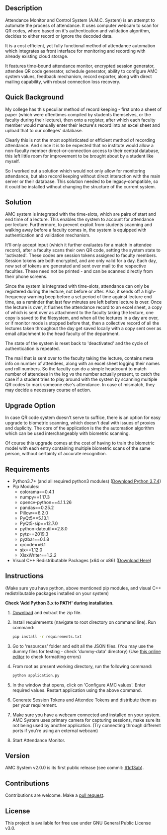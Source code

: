 ## Description
Attendance Monitor and Control System (A.M.C. System) is an attempt to automate the process of attendance. It uses computer webcam to scan for QR codes, where based on it's authentication and validation algorithm, decides to either record or ignore the decoded data.

It is a cost efficient, yet fully functional method of attendance automation which integrates as front interface for monitoring and recording with already existing cloud storage.

It features time-bound attendance monitor, encrypted session generator, attendee QR code generator, schedule generator, ability to configure AMC system values, feedback mechanism, record exporter, along with direct mailing capability, with robust connection loss recovery.




## Quick Background

My college has this peculiar method of record keeping - first onto a sheet of paper (which were oftentimes compiled by students themselves, or the faculty during their lecture), then onto a register, after which each faculty member would manually enter their lecture's record into an excel sheet and upload that to our colleges' database.

Clearly this is not the most sophisticated or efficient method of recording attendance. And since it is to be expected that no institute would allow a non-faculty member direct-or-connection access to their central database, this left little room for improvement to be brought about by a student like myself.

So I worked out a solution which would not only allow for monitoring attendance, but also record keeping without direct interaction with the main server or their database. This solution needed to be legacy-compatible, so it could be installed without changing the structure of the current system.




## Solution

AMC system is integrated with the time-slots, which are pairs of start and end time of a lecture. This enables the system to account for attendance per lecture. Furthermore, to prevent exploit from students scanning and walking away before a faculty comes in, the system is equipped with authentication and validation mechanism.

It'll only accept input (which it further evaluates for a match in attendee record), after a faculty scans their own QR code, setting the system state to 'activated'. These codes are session tokens assigned to faculty members. Session tokens are both encrypted, and are only valid for a day. Each day, new set of tokens are generated and sent over mail to the respective faculties. These need not be printed - and can be scanned directly from their phone screens.

Since the system is integrated with time-slots, attendance can only be registered during the lecture, not before or after. Also, it sends off a high-frequency warning beep before a set period of time against lecture end time, as a reminder that last few minutes are left before lecture is over. Once the lecture is over, it flushes the attendance record to an excel sheet, a copy of which is sent over as attachment to the faculty taking the lecture, one copy is saved to the filesystem, and when all the lectures in a day are over, or if monitor mode is stopped before that, then a collective record of all the lectures taken throughout the day get saved locally with a copy sent over as email attachment to the head faculty of the department.

The state of the system is reset back to 'deactivated' and the cycle of authentication is repeated.

The mail that is sent over to the faculty taking the lecture, contains meta info on number of attendees, along with an excel sheet logging their names and roll numbers. So the faculty can do a simple headcount to match number of attendees in the log vs the number actually present, to catch the case if a student tries to play around with the system by scanning multiple QR codes to mark someone else's attendance. In case of mismatch, they may decide a necessary course of action.




## Upgrade Option

In case QR code system doesn't serve to suffice, there is an option for easy upgrade to biometric scanning, which doesn't deal with issues of proxies and duplicity. The core of the application is the the automation algorithm which can be used interchangeably with biometric scanning.

Of course this upgrade comes at the cost of having to train the biometric model with each entry containing multiple biometric scans of the same person, without certainty of accurate recognition.




## Requirements

- Python3.7+ (and all required python3 modules)
  (<a href="https://www.python.org/ftp/python/3.7.4/python-3.7.4.exe">Download Python 3.7.4</a>)
- Pip Modules:
  - colorama==0.4.1
  - numpy==1.17.3
  - opencv-python==4.1.1.26
  - pandas==0.25.2
  - Pillow==6.2.0
  - PyQt5==5.13.1
  - PyQt5-sip==12.7.0
  - python-dateutil==2.8.0
  - pytz==2019.3
  - pyzbar==0.1.8
  - qrcode==6.1
  - six==1.12.0
  - XlsxWriter==1.2.2
- Visual C++ Redistributable Packages (x64 or x86)
  (<a href="https://www.microsoft.com/en-US/download/details.aspx?id=40784">Download Here</a>)



## Instructions

(Make sure you have python, above mentioned pip modules, and visual C++ redistributable packages installed on your system)

**Check 'Add Python 3.x to PATH' during installation**.

1. <a href="https://github.com/hardeepnarang10/attendance-automation/archive/master.zip">Download</a> and extract the zip file.

2. Install requirements (navigate to root directory on command line). Run command:

   ```bash
   pip install -r requirements.txt
   ```

3. Go to 'resources' folder and edit all the JSON files. (You may use the dummy files for testing - check 'dummy-data' directory) (Use <a href="http://jsoneditoronline.org/">this online editor</a> to check formatting errors)

4. From root as present working directory, run the following command:

   ```python
   python application.py
   ```

5. In the window that opens, click on 'Configure AMC values'. Enter required values. Restart application using the above command.

6. Generate Session Tokens and Attendee Tokens and distribute them as per your requirement.

7. Make sure you have a webcam connected and installed on your system. AMC System uses primary camera for capturing sessions, make sure its not being used by another application. (Try connecting through different ports if you're using an external webcam)

8. Start Attendance Monitor.



## Version

AMC System v2.0.0 is its first public release (see commit: [61c13ab](https://github.com/hardeepnarang10/attendance-automation/commit/61c13abe1ac3bbd9f1cc65746896f0a0992ed5d5)).



## Contributions

Contributions are welcome. Make a [pull request](../../pulls).




## License

This project is available for free use under GNU General Public License v3.0.

